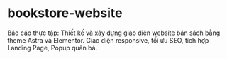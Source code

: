 # bookstore-website
Báo cáo thực tập: Thiết kế và xây dựng giao diện website bán sách bằng theme Astra và Elementor. Giao diện responsive, tối ưu SEO, tích hợp Landing Page, Popup quản bá.
